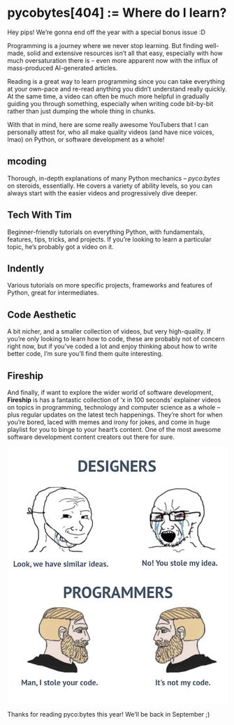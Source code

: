 # pycobytes[404] := Where do I learn?
<!-- #SQUARK live!
| dest = 404
| head = Where do I learn?
| index = 404
| shard = special
| date = 2024 July 4
-->

Hey pips! We’re gonna end off the year with a special bonus issue :D

Programming is a journey where we never stop learning. But finding well-made, solid and extensive resources isn’t all that easy, especially with how much oversaturation there is – even more apparent now with the influx of mass-produced AI-generated articles.

Reading is a great way to learn programming since you can take everything at your own-pace and re-read anything you didn’t understand really quickly. At the same time, a video can often be much more helpful in gradually guiding you through something, especially when writing code bit-by-bit rather than just dumping the whole thing in chunks.

With that in mind, here are some really awesome YouTubers that I can personally attest for, who all make quality videos (and have nice voices, lmao) on Python, or software development as a whole!


## mcoding

Thorough, in-depth explanations of many Python mechanics – *pyco:bytes* on steroids, essentially. He covers a variety of ability levels, so you can always start with the easier videos and progressively dive deeper.


## Tech With Tim

Beginner-friendly tutorials on everything Python, with fundamentals, features, tips, tricks, and projects. If you’re looking to learn a particular topic, he’s probably got a video on it.


## Indently

Various tutorials on more specific projects, frameworks and features of Python, great for intermediates.


## Code Aesthetic

A bit nicher, and a smaller collection of videos, but very high-quality. If you’re only looking to learn how to code, these are probably not of concern right now, but if you’ve coded a lot and enjoy thinking about how to write better code, I’m sure you’ll find them quite interesting.


## Fireship

And finally, if want to explore the wider world of software development, **Fireship** is has a fantastic collection of ‘x in 100 seconds’ explainer videos on topics in programming, technology and computer science as a whole – plus regular updates on the latest tech happenings. They’re short for when you’re bored, laced with memes and irony for jokes, and come in huge playlist for you to binge to your heart’s content. One of the most awesome software development content creators out there for sure.


<div align="center">

![meme](../assets/issues/404-meme.png)

</div>

Thanks for reading pyco:bytes this year! We’ll be back in September ;)
